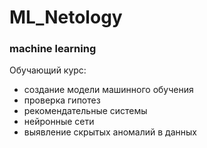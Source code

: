 # ML_Netology
### machine learning

Обучающий курс:
* создание модели машинного обучения
* проверка гипотез
*  рекомендательные системы 
*  нейронные сети
*  выявление скрытых аномалий в данных
